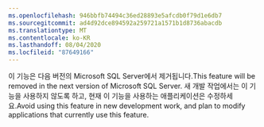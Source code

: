 ```yaml
---
ms.openlocfilehash: 946bbfb74494c36ed28893e5afcdb0f79d1e6db7
ms.sourcegitcommit: ad4d92dce894592a259721a1571b1d8736abacdb
ms.translationtype: MT
ms.contentlocale: ko-KR
ms.lasthandoff: 08/04/2020
ms.locfileid: "87649166"
---
```

<span data-ttu-id="f6062-101">이 기능은 다음 버전의 Microsoft SQL Server에서 제거됩니다.</span><span class="sxs-lookup"><span data-stu-id="f6062-101">This feature will be removed in the next version of Microsoft SQL Server.</span></span> <span data-ttu-id="f6062-102">새 개발 작업에서는 이 기능을 사용하지 않도록 하고, 현재 이 기능을 사용하는 애플리케이션은 수정하세요.</span><span class="sxs-lookup"><span data-stu-id="f6062-102">Avoid using this feature in new development work, and plan to modify applications that currently use this feature.</span></span>
